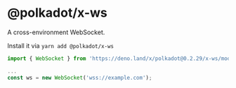 # @polkadot/x-ws

A cross-environment WebSocket.

Install it via `yarn add @polkadot/x-ws`

```js
import { WebSocket } from 'https://deno.land/x/polkadot@0.2.29/x-ws/mod.ts';

...
const ws = new WebSocket('wss://example.com');
```
